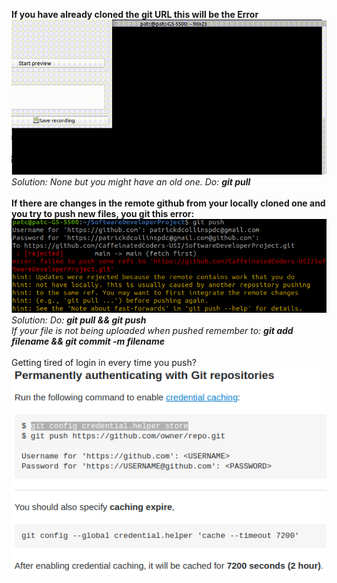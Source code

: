 **If you have already cloned the git URL this will be the Error**<br />
![](cloned_already.gif)<br />
*Solution: None but you might have an old one. Do: **git pull***<br /><br />
**If there are changes in the remote github from your locally cloned one 
and you try to push new files, you git this error:**<br />
![alt text](pushError.png)<br />
*Solution: Do: **git pull && git push***<br />
*If your file is not being uploaded when pushed remember to: **git add filename && git commit -m filename*** <br /><br />
Getting tired of login in every time you push?<br />
![alt text](Git_Cred_shortcut.png)<br />
